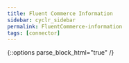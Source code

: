 ```yaml
---
title: Fluent Commerce Information
sidebar: cyclr_sidebar
permalink: FluentCommerce-information
tags: [connector]
---
```

{::options parse_block_html="true" /}
